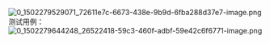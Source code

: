 ![0_1502279529071_72611e7c-6673-438e-9b9d-6fba288d37e7-image.png](/bbs/assets/uploads/files/1502279529640-72611e7c-6673-438e-9b9d-6fba288d37e7-image.png) 
测试用例：
![0_1502279644248_26522418-59c3-460f-adbf-59e42c6f6771-image.png](/bbs/assets/uploads/files/1502279644429-26522418-59c3-460f-adbf-59e42c6f6771-image.png)
